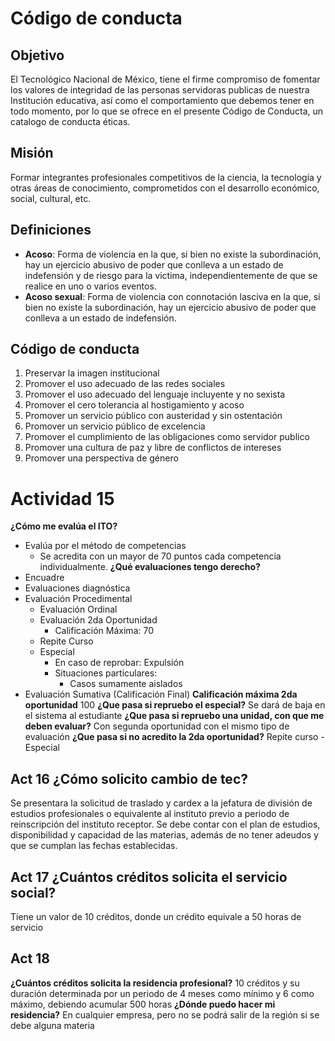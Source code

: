# Código de conducta 
## Objetivo
El Tecnológico Nacional de México, tiene el firme compromiso de fomentar los valores de integridad de las personas servidoras publicas de nuestra Institución educativa, así como el comportamiento que debemos tener en todo momento, por lo que se ofrece en el presente Código de Conducta, un catalogo de conducta éticas.
## Misión
Formar integrantes profesionales competitivos de la ciencia, la tecnología y otras áreas de conocimiento, comprometidos con el desarrollo económico, social, cultural, etc.
## Definiciones
- **Acoso**: Forma de violencia en la que, si bien no existe la subordinación, hay un ejercicio abusivo de poder que conlleva a un estado de indefensión y de riesgo para la victima, independientemente de que se realice en uno o varios eventos.
- **Acoso sexual**: Forma de violencia con connotación lasciva en la que, si bien no existe la subordinación, hay un ejercicio abusivo de poder que conlleva a un estado de indefensión.
## Código de conducta
1. Preservar la imagen institucional
2. Promover el uso adecuado de las redes sociales
3. Promover el uso adecuado del lenguaje incluyente y no sexista
4. Promover el cero tolerancia al hostigamiento y acoso
5. Promover un servicio público con austeridad y sin ostentación
6. Promover un servicio público de excelencia
7. Promover el cumplimiento de las obligaciones como servidor publico
8. Promover una cultura de paz y libre de conflictos de intereses
9. Promover una perspectiva de género
# Actividad 15
**¿Cómo me evalúa el ITO?**
- Evalúa por el método de competencias
	- Se acredita con un mayor de 70 puntos cada competencia individualmente.
**¿Qué evaluaciones tengo derecho?**
- Encuadre
- Evaluaciones diagnóstica 
- Evaluación Procedimental
	- Evaluación Ordinal
	- Evaluación 2da Oportunidad 
		- Calificación Máxima: 70
	- Repite Curso
	- Especial
		- En caso de reprobar: Expulsión
		- Situaciones particulares:
			- Casos sumamente aislados
- Evaluación Sumativa (Calificación Final)
**Calificación máxima 2da oportunidad**
	100
**¿Que pasa si repruebo el especial?**
	Se dará de baja en el sistema al estudiante
**¿Que pasa si repruebo una unidad, con que me deben evaluar?**
	Con segunda oportunidad con el mismo tipo de evaluación
**¿Que pasa si no acredito la 2da oportunidad?**
	Repite curso - Especial
## Act 16 ¿Cómo solicito cambio de tec?
Se presentara la solicitud de traslado y cardex a la jefatura de división de estudios profesionales o equivalente al instituto previo a periodo de reinscripción del instituto receptor. Se debe contar con el plan de estudios, disponibilidad y capacidad de las materias, además de no tener adeudos y que se cumplan las fechas establecidas.
## Act 17 ¿Cuántos créditos solicita el servicio social?
Tiene un valor de 10 créditos, donde un crédito equivale a 50 horas de servicio
## Act 18 
**¿Cuántos créditos solicita la residencia profesional?**
	10 créditos y su duración determinada por un periodo de 4 meses como mínimo y 6 como máximo, debiendo acumular 500 horas
**¿Dónde puedo hacer mi residencia?**
	En cualquier empresa, pero no se podrá salir de la región si se debe alguna materia

